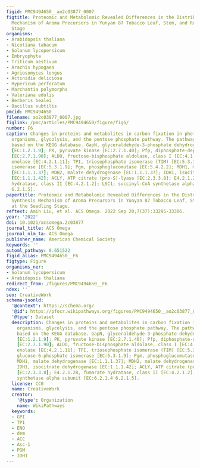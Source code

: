 ```yaml
---
figid: PMC9494650__ao2c03877_0007
figtitle: Proteomic and Metabolomic Revealed Differences in the Distribution and Synthesis
  Mechanism of Aroma Precursors in Yunyan 87 Tobacco Leaf, Stem, and Root at the Seedling
  Stage
organisms:
- Arabidopsis thaliana
- Nicotiana tabacum
- Solanum lycopersicum
- Embryophyta
- Triticum aestivum
- Arachis hypogaea
- Agriosomyces longus
- Actinidia deliciosa
- Hypericum perforatum
- Marchantia polymorpha
- Valeriana edulis
- Berberis bealei
- Bacillus subtilis
pmcid: PMC9494650
filename: ao2c03877_0007.jpg
figlink: /pmc/articles/PMC9494650/figure/fig6/
number: F6
caption: Changes in proteins and metabolites in carbon fixation in photosynthetic
  organisms, glycolysis, and the pentose phosphate pathway. The pathways were drawn
  based on the KEGG database. GapN, glyceraldehyde-3-phosphate dehydrogenase (NADP+)
  [EC:1.2.1.9]; PK, pyruvate kinase [EC:2.7.1.40]; Pfp, diphosphate-dependent phosphofructokinase
  [EC:2.7.1.90]; ALDO, fructose-bisphosphate aldolase, class I [EC:4.1.2.13]; ENO,
  enolase [EC:4.2.1.11]; TPI, triosephosphate isomerase (TIM) [EC:5.3.1.1]; GPI, glucose-6-phosphate
  isomerase [EC:5.3.1.9]; Pgm, phosphoglucomutase [EC:5.4.2.2]; MDH1, malate dehydrogenase
  [EC:1.1.1.37]; MDH2, malate dehydrogenase [EC:1.1.1.37]; IDH1, isocitrate dehydrogenase
  [EC:1.1.1.42]; ACLY, ATP citrate (pro-S)-lyase [EC:2.3.3.8]; E4.2.1.2B, fumarate
  hydratase, class II [EC:4.2.1.2]; LSC1; succinyl-CoA synthetase alpha subunit [EC:6.2.1.4
  6.2.1.5].
papertitle: Proteomic and Metabolomic Revealed Differences in the Distribution and
  Synthesis Mechanism of Aroma Precursors in Yunyan 87 Tobacco Leaf, Stem, and Root
  at the Seedling Stage.
reftext: Amin Liu, et al. ACS Omega. 2022 Sep 20;7(37):33295-33306.
year: '2022'
doi: 10.1021/acsomega.2c03877
journal_title: ACS Omega
journal_nlm_ta: ACS Omega
publisher_name: American Chemical Society
keywords: ''
automl_pathway: 0.651522
figid_alias: PMC9494650__F6
figtype: Figure
organisms_ner:
- Solanum lycopersicum
- Arabidopsis thaliana
redirect_from: /figures/PMC9494650__F6
ndex: ''
seo: CreativeWork
schema-jsonld:
  '@context': https://schema.org/
  '@id': https://pfocr.wikipathways.org/figures/PMC9494650__ao2c03877_0007.html
  '@type': Dataset
  description: Changes in proteins and metabolites in carbon fixation in photosynthetic
    organisms, glycolysis, and the pentose phosphate pathway. The pathways were drawn
    based on the KEGG database. GapN, glyceraldehyde-3-phosphate dehydrogenase (NADP+)
    [EC:1.2.1.9]; PK, pyruvate kinase [EC:2.7.1.40]; Pfp, diphosphate-dependent phosphofructokinase
    [EC:2.7.1.90]; ALDO, fructose-bisphosphate aldolase, class I [EC:4.1.2.13]; ENO,
    enolase [EC:4.2.1.11]; TPI, triosephosphate isomerase (TIM) [EC:5.3.1.1]; GPI,
    glucose-6-phosphate isomerase [EC:5.3.1.9]; Pgm, phosphoglucomutase [EC:5.4.2.2];
    MDH1, malate dehydrogenase [EC:1.1.1.37]; MDH2, malate dehydrogenase [EC:1.1.1.37];
    IDH1, isocitrate dehydrogenase [EC:1.1.1.42]; ACLY, ATP citrate (pro-S)-lyase
    [EC:2.3.3.8]; E4.2.1.2B, fumarate hydratase, class II [EC:4.2.1.2]; LSC1; succinyl-CoA
    synthetase alpha subunit [EC:6.2.1.4 6.2.1.5].
  license: CC0
  name: CreativeWork
  creator:
    '@type': Organization
    name: WikiPathways
  keywords:
  - GPI
  - TPI
  - ENO
  - dem
  - ACC
  - Asc-1
  - PGM
  - IDH1
---
```

